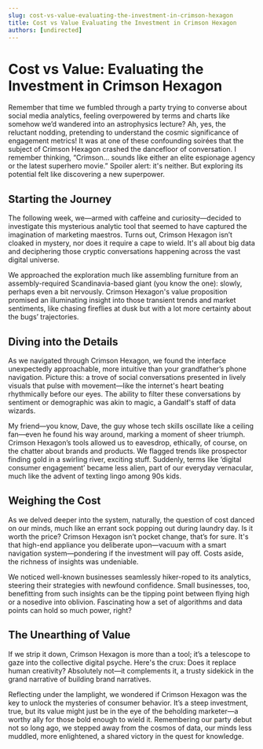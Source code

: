 ```yaml
---
slug: cost-vs-value-evaluating-the-investment-in-crimson-hexagon
title: Cost vs Value Evaluating the Investment in Crimson Hexagon
authors: [undirected]
---
```


# Cost vs Value: Evaluating the Investment in Crimson Hexagon

Remember that time we fumbled through a party trying to converse about social media analytics, feeling overpowered by terms and charts like somehow we’d wandered into an astrophysics lecture? Ah, yes, the reluctant nodding, pretending to understand the cosmic significance of engagement metrics! It was at one of these confounding soirées that the subject of Crimson Hexagon crashed the dancefloor of conversation. I remember thinking, “Crimson… sounds like either an elite espionage agency or the latest superhero movie.” Spoiler alert: it's neither. But exploring its potential felt like discovering a new superpower.

## Starting the Journey

The following week, we—armed with caffeine and curiosity—decided to investigate this mysterious analytic tool that seemed to have captured the imagination of marketing maestros. Turns out, Crimson Hexagon isn’t cloaked in mystery, nor does it require a cape to wield. It's all about big data and deciphering those cryptic conversations happening across the vast digital universe. 

We approached the exploration much like assembling furniture from an assembly-required Scandinavia-based giant (you know the one): slowly, perhaps even a bit nervously. Crimson Hexagon's value proposition promised an illuminating insight into those transient trends and market sentiments, like chasing fireflies at dusk but with a lot more certainty about the bugs’ trajectories.

## Diving into the Details

As we navigated through Crimson Hexagon, we found the interface unexpectedly approachable, more intuitive than your grandfather’s phone navigation. Picture this: a trove of social conversations presented in lively visuals that pulse with movement—like the internet's heart beating rhythmically before our eyes. The ability to filter these conversations by sentiment or demographic was akin to magic, a Gandalf's staff of data wizards. 

My friend—you know, Dave, the guy whose tech skills oscillate like a ceiling fan—even he found his way around, marking a moment of sheer triumph. Crimson Hexagon’s tools allowed us to eavesdrop, ethically, of course, on the chatter about brands and products. We flagged trends like prospector finding gold in a swirling river, exciting stuff. Suddenly, terms like ‘digital consumer engagement’ became less alien, part of our everyday vernacular, much like the advent of texting lingo among 90s kids.

## Weighing the Cost

As we delved deeper into the system, naturally, the question of cost danced on our minds, much like an errant sock popping out during laundry day. Is it worth the price? Crimson Hexagon isn’t pocket change, that’s for sure. It's that high-end appliance you deliberate upon—vacuum with a smart navigation system—pondering if the investment will pay off. Costs aside, the richness of insights was undeniable.

We noticed well-known businesses seamlessly hiker-roped to its analytics, steering their strategies with newfound confidence. Small businesses, too, benefitting from such insights can be the tipping point between flying high or a nosedive into oblivion. Fascinating how a set of algorithms and data points can hold so much power, right?

## The Unearthing of Value

If we strip it down, Crimson Hexagon is more than a tool; it’s a telescope to gaze into the collective digital psyche. Here's the crux: Does it replace human creativity? Absolutely not—it complements it, a trusty sidekick in the grand narrative of building brand narratives. 

Reflecting under the lamplight, we wondered if Crimson Hexagon was the key to unlock the mysteries of consumer behavior. It’s a steep investment, true, but its value might just be in the eye of the beholding marketer—a worthy ally for those bold enough to wield it. Remembering our party debut not so long ago, we stepped away from the cosmos of data, our minds less muddled, more enlightened, a shared victory in the quest for knowledge.
